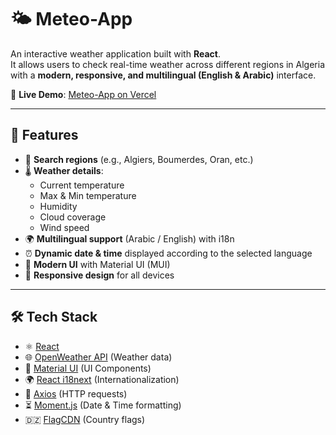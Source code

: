 # 🌤️ Meteo-App

An interactive weather application built with **React**.  
It allows users to check real-time weather across different regions in Algeria with a **modern, responsive, and multilingual (English & Arabic)** interface.

🔗 **Live Demo**: [Meteo-App on Vercel](https://your-vercel-link.vercel.app)

---

## 🚀 Features

- 🔎 **Search regions** (e.g., Algiers, Boumerdes, Oran, etc.)
- 🌡️ **Weather details**:
  - Current temperature
  - Max & Min temperature
  - Humidity
  - Cloud coverage
  - Wind speed
- 🌍 **Multilingual support** (Arabic / English) with i18n
- ⏰ **Dynamic date & time** displayed according to the selected language
- 🎨 **Modern UI** with Material UI (MUI)
- 📱 **Responsive design** for all devices

---

## 🛠️ Tech Stack

- ⚛️ [React](https://reactjs.org/)
- 🌐 [OpenWeather API](https://openweathermap.org/) (Weather data)
- 🎨 [Material UI](https://mui.com/) (UI Components)
- 🌍 [React i18next](https://react.i18next.com/) (Internationalization)
- 📡 [Axios](https://axios-http.com/) (HTTP requests)
- ⏳ [Moment.js](https://momentjs.com/) (Date & Time formatting)
- 🇩🇿 [FlagCDN](https://flagcdn.com/) (Country flags)

